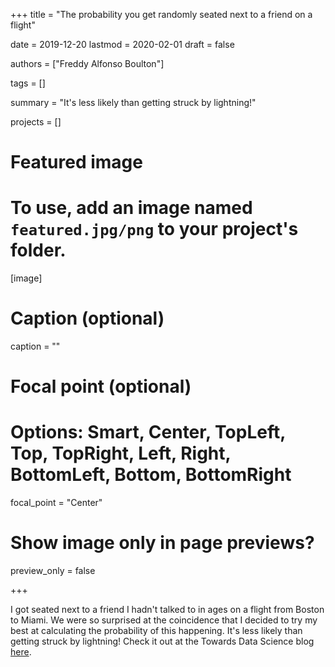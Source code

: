 +++
title = "The probability you get randomly seated next to a friend on a flight"

date = 2019-12-20
lastmod = 2020-02-01
draft = false

authors = ["Freddy Alfonso Boulton"]

tags = []

summary = "It's less likely than getting struck by lightning!"

projects = []

# Featured image
# To use, add an image named `featured.jpg/png` to your project's folder. 
[image]
  # Caption (optional)
  caption = ""

  # Focal point (optional)
  # Options: Smart, Center, TopLeft, Top, TopRight, Left, Right, BottomLeft, Bottom, BottomRight
  focal_point = "Center"

  # Show image only in page previews?
  preview_only = false

+++

I got seated next to a friend I hadn't talked to in ages on a flight from Boston to Miami. We were so surprised at the coincidence that I decided to try my best at calculating the probability of this happening. It's less likely than getting struck by lightning! Check it out at the Towards Data Science blog [here](https://towardsdatascience.com/calculating-the-odds-you-sit-next-to-your-ex-on-a-flight-this-holiday-season-c87c52c49fe5).